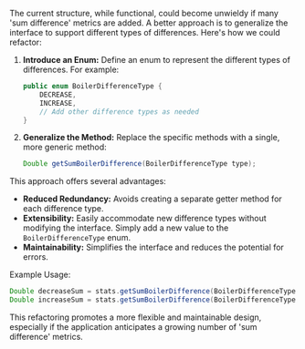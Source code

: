 The current structure, while functional, could become unwieldy if many 'sum difference' metrics are added. A better approach is to generalize the interface to support different types of differences. Here's how we could refactor:

1. **Introduce an Enum:** Define an enum to represent the different types of differences. For example:

   ```java
   public enum BoilerDifferenceType {
       DECREASE,
       INCREASE,
       // Add other difference types as needed
   }
   ```

2. **Generalize the Method:** Replace the specific methods with a single, more generic method:

   ```java
   Double getSumBoilerDifference(BoilerDifferenceType type);
   ```

This approach offers several advantages:

*   **Reduced Redundancy:** Avoids creating a separate getter method for each difference type.
*   **Extensibility:** Easily accommodate new difference types without modifying the interface.  Simply add a new value to the `BoilerDifferenceType` enum.
*   **Maintainability:**  Simplifies the interface and reduces the potential for errors.

Example Usage:

```java
Double decreaseSum = stats.getSumBoilerDifference(BoilerDifferenceType.DECREASE);
Double increaseSum = stats.getSumBoilerDifference(BoilerDifferenceType.INCREASE);
```

This refactoring promotes a more flexible and maintainable design, especially if the application anticipates a growing number of 'sum difference' metrics.